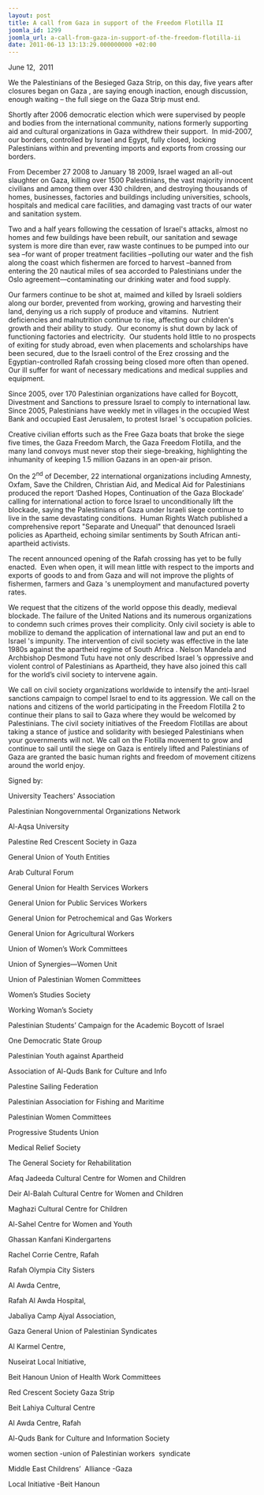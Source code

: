 ```yaml
---
layout: post
title: A call from Gaza in support of the Freedom Flotilla II
joomla_id: 1299
joomla_url: a-call-from-gaza-in-support-of-the-freedom-flotilla-ii
date: 2011-06-13 13:13:29.000000000 +02:00
---
```

<p>June 12,  2011</p>
<p><strong> </strong>We the Palestinians of the Besieged Gaza Strip, on this day, five years after closures began on Gaza , are saying enough inaction, enough discussion, enough waiting – the full siege on the Gaza Strip must end.</p>
<p>Shortly after 2006 democratic election which were supervised by people and bodies from the international community, nations formerly supporting aid and cultural organizations in Gaza withdrew their support.  In mid-2007, our borders, controlled by Israel and Egypt, fully closed, locking Palestinians within and preventing imports and exports from crossing our borders.</p>
<p>From December 27 2008 to January 18 2009, Israel waged an all-out slaughter on Gaza, killing over 1500 Palestinians, the vast majority innocent civilians and among them over 430 children, and destroying thousands of homes, businesses, factories and buildings including universities, schools, hospitals and medical care facilities, and damaging vast tracts of our water and sanitation system.</p>
<p>Two and a half years following the cessation of Israel's attacks, almost no homes and few buildings have been rebuilt, our sanitation and sewage system is more dire than ever, raw waste continues to be pumped into our sea –for want of proper treatment facilities –polluting our water and the fish along the coast which fishermen are forced to harvest –banned from entering the 20 nautical miles of sea accorded to Palestinians under the Oslo agreement—contaminating our drinking water and food supply.</p>
<p>Our farmers continue to be shot at, maimed and killed by Israeli soldiers along our border, prevented from working, growing and harvesting their land, denying us a rich supply of produce and vitamins.  Nutrient deficiencies and malnutrition continue to rise, affecting our children's growth and their ability to study.  Our economy is shut down by lack of functioning factories and electricity.  Our students hold little to no prospects of exiting for study abroad, even when placements and scholarships have been secured, due to the Israeli control of the Erez crossing and the Egyptian-controlled Rafah crossing being closed more often than opened. Our ill suffer for want of necessary medications and medical supplies and equipment.</p>
<p>Since 2005, over 170 Palestinian organizations have called for Boycott, Divestment and Sanctions to pressure Israel to comply to international law. Since 2005, Palestinians have weekly met in villages in the occupied West Bank and occupied East Jerusalem, to protest Israel 's occupation policies.</p>
<p>Creative civilian efforts such as the Free Gaza boats that broke the siege five times, the Gaza Freedom March, the Gaza Freedom Flotilla, and the many land convoys must never stop their siege-breaking, highlighting the inhumanity of keeping 1.5 million Gazans in an open-air prison.</p>
<p>On the 2<sup>nd</sup> of December, 22 international organizations including Amnesty, Oxfam, Save the Children, Christian Aid, and Medical Aid for Palestinians produced the report ‘Dashed Hopes, Continuation of the Gaza Blockade’ calling for international action to force Israel to unconditionally lift the blockade, saying the Palestinians of Gaza under Israeli siege continue to live in the same devastating conditions.  Human Rights Watch published a comprehensive report "Separate and Unequal" that denounced Israeli policies as Apartheid, echoing similar sentiments by South African anti-apartheid activists.</p>
<p>The recent announced opening of the Rafah crossing has yet to be fully enacted.  Even when open, it will mean little with respect to the imports and exports of goods to and from Gaza and will not improve the plights of fishermen, farmers and Gaza 's unemployment and manufactured poverty rates.</p>
<p>We request that the citizens of the world oppose this deadly, medieval blockade. The failure of the United Nations and its numerous organizations to condemn such crimes proves their complicity. Only civil society is able to mobilize to demand the application of international law and put an end to Israel 's impunity. The intervention of civil society was effective in the late 1980s against the apartheid regime of South Africa . Nelson Mandela and Archbishop Desmond Tutu have not only described Israel ’s oppressive and violent control of Palestinians as Apartheid, they have also joined this call for the world’s civil society to intervene again.</p>
<p>We call on civil society organizations worldwide to intensify the anti-Israel sanctions campaign to compel Israel to end to its aggression. We call on the nations and citizens of the world participating in the Freedom Flotilla 2 to continue their plans to sail to Gaza where they would be welcomed by Palestinians. The civil society initiatives of the Freedom Flotillas are about taking a stance of justice and solidarity with besieged Palestinians when your governments will not. We call on the Flotilla movement to grow and continue to sail until the siege on Gaza is entirely lifted and Palestinians of Gaza are granted the basic human rights and freedom of movement citizens around the world enjoy.</p>
<p />

</p>
<p>Signed by:</p>
<p>University Teachers' Association</p>
<p>Palestinian Nongovernmental Organizations Network</p>
<p>Al-Aqsa University</p>
<p>Palestine Red Crescent Society in Gaza</p>
<p>General Union of Youth Entities</p>
<p>Arab Cultural Forum</p>
<p>General Union for Health Services Workers</p>
<p>General Union for Public Services Workers</p>
<p>General Union for Petrochemical and Gas Workers</p>
<p>General Union for Agricultural Workers</p>
<p>Union of Women’s Work Committees</p>
<p>Union of Synergies—Women Unit</p>
<p>Union of Palestinian Women Committees</p>
<p>Women’s Studies Society</p>
<p>Working Woman’s Society</p>
<p>Palestinian Students’ Campaign for the Academic Boycott of Israel</p>
<p>One Democratic State Group</p>
<p>Palestinian Youth against Apartheid</p>
<p>Association of Al-Quds Bank for Culture and Info</p>
<p>Palestine Sailing Federation</p>
<p>Palestinian Association for Fishing and Maritime</p>
<p>Palestinian Women Committees</p>
<p>Progressive Students Union</p>
<p>Medical Relief Society</p>
<p>The General Society for Rehabilitation</p>
<p>Afaq Jadeeda Cultural Centre for Women and Children</p>
<p>Deir Al-Balah Cultural Centre for Women and Children</p>
<p>Maghazi Cultural Centre for Children</p>
<p>Al-Sahel Centre for Women and Youth</p>
<p>Ghassan Kanfani Kindergartens</p>
<p>Rachel Corrie Centre, Rafah</p>
<p>Rafah Olympia City Sisters</p>
<p>Al Awda Centre,</p>
<p>Rafah Al Awda Hospital,</p>
<p>Jabaliya Camp Ajyal Association,</p>
<p>Gaza General Union of Palestinian Syndicates</p>
<p>Al Karmel Centre,</p>
<p>Nuseirat Local Initiative,</p>
<p>Beit Hanoun Union of Health Work Committees</p>
<p>Red Crescent Society Gaza Strip</p>
<p>Beit Lahiya Cultural Centre</p>
<p>Al Awda Centre, Rafah</p>
<p>Al-Quds Bank for Culture and Information Society</p>
<p>women section -union of Palestinian workers  syndicate</p>
<p>Middle East Childrens’  Alliance -Gaza</p>
Local Initiative -Beit Hanoun
